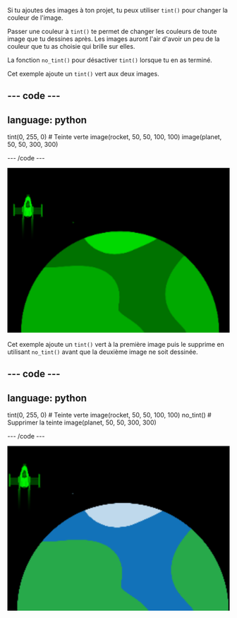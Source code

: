 Si tu ajoutes des images à ton projet, tu peux utiliser `tint()` pour changer la couleur de l'image.

Passer une couleur à `tint()` te permet de changer les couleurs de toute image que tu dessines après. Les images auront l'air d'avoir un peu de la couleur que tu as choisie qui brille sur elles.

La fonction `no_tint()` pour désactiver `tint()` lorsque tu en as terminé.

Cet exemple ajoute un `tint()` vert aux deux images.

--- code ---
---
language: python
---

  tint(0, 255, 0) # Teinte verte 
  image(rocket, 50, 50, 100, 100) 
  image(planet, 50, 50, 300, 300)

--- /code ---

![La zone de sortie montrant une fusée et une planète avec les deux teintées](images/all_tint.png)

Cet exemple ajoute un `tint()` vert à la première image puis le supprime en utilisant `no_tint()` avant que la deuxième image ne soit dessinée.

--- code ---
---
language: python
---

  tint(0, 255, 0) # Teinte verte 
  image(rocket, 50, 50, 100, 100) 
  no_tint() # Supprimer la teinte 
  image(planet, 50, 50, 300, 300)

--- /code ---

![La zone de sortie montrant une fusée teintée et une planète sans teinte](images/some_tint.png)


